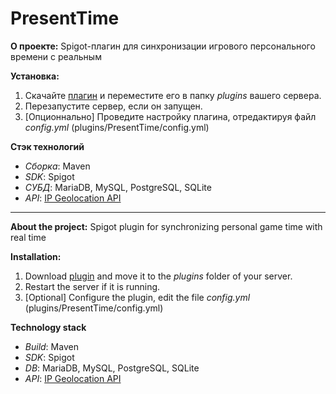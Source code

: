 # PresentTime
**О проекте:** Spigot-плагин для синхронизации игрового персонального времени с реальным

**Установка:**
1) Скачайте [плагин](https://github.com/ornarasus/PresentTime/releases/tag/v2.1) и переместите его в папку *plugins* вашего сервера.
2) Перезапустите сервер, если он запущен.
3) [Опционнально] Проведите настройку плагина, отредактируя файл *config.yml* (plugins/PresentTime/config.yml)

**Стэк технологий**
* *Сборка*: Maven
* *SDK*: Spigot
* *СУБД*: MariaDB, MySQL, PostgreSQL, SQLite
* *API*: [IP Geolocation API](https://ip-api.com/)
---
**About the project:** Spigot plugin for synchronizing personal game time with real time

**Installation:**
1) Download [plugin](https://github.com/ornarasus/PresentTime/releases/tag/v2.1 ) and move it to the *plugins* folder of your server.
2) Restart the server if it is running.
3) [Optional] Configure the plugin, edit the file *config.yml* (plugins/PresentTime/config.yml)

**Technology stack**
* *Build*: Maven
* *SDK*: Spigot
* *DB*: MariaDB, MySQL, PostgreSQL, SQLite
* *API*: [IP Geolocation API](https://ip-api.com/)
